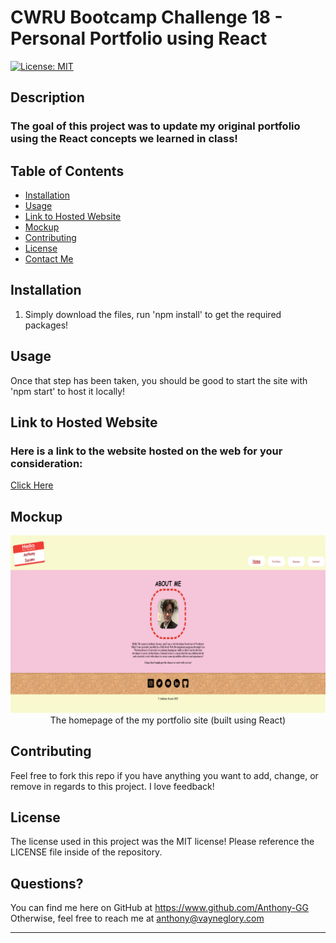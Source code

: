 # CWRU Bootcamp Challenge 18 - Personal Portfolio using React

[![License: MIT](https://img.shields.io/badge/License-MIT-yellow.svg)](https://opensource.org/licenses/MIT)

## Description
    
### The goal of this project was to update my original portfolio using the React concepts we learned in class!

## Table of Contents

- [Installation](#installation)
- [Usage](#usage)
- [Link to Hosted Website](#Link-to-Hosted-Website)
- [Mockup](#mockup)
- [Contributing](#contributing)
- [License](#license)
- [Contact Me](#questions)

## Installation

1. Simply download the files, run 'npm install' to get the required packages!<br>

## Usage

Once that step has been taken, you should be good to start the site with 'npm start' to host it locally!

## Link to Hosted Website

### Here is a link to the website hosted on the web for your consideration:
[Click Here](https://anthonyiacano.netlify.app/)

## Mockup
<div style="text-align:center">
    <img src=".\src\assets\images\portfolio\portfolio-project.png" width="1000px" alt="The homepage of my portfolio site, themed as a sticky note on a bulletin board"><br>
    The homepage of the my portfolio site (built using React)
</div>

## Contributing

Feel free to fork this repo if you have anything you want to add, change, or remove in regards to this project. I love feedback!

## License

The license used in this project was the MIT license! Please reference the LICENSE file inside of the repository.

## Questions?

You can find me here on GitHub at https://www.github.com/Anthony-GG<br>
Otherwise, feel free to reach me at anthony@vayneglory.com

---
